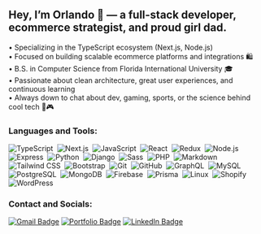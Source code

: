## Hey, I’m Orlando 👋 — a full-stack developer, ecommerce strategist, and proud girl dad.

• Specializing in the TypeScript ecosystem (Next.js, Node.js)  
• Focused on building scalable ecommerce platforms and integrations 🛍️  
• B.S. in Computer Science from Florida International University 🎓  
• Passionate about clean architecture, great user experiences, and continuous learning  
• Always down to chat about dev, gaming, sports, or the science behind cool tech 🔬🎮

### Languages and Tools:

![TypeScript](https://img.shields.io/badge/-TypeScript-3178C6?style=flat-square&logo=typescript&logoColor=white)&nbsp;
![Next.js](https://img.shields.io/badge/-Next.js-000000?style=flat-square&logo=nextdotjs&logoColor=white)&nbsp;
![JavaScript](https://img.shields.io/badge/-JavaScript-F7DF1E?style=flat-square&logo=javascript&logoColor=black)&nbsp;
![React](https://img.shields.io/badge/-React-61DAFB?style=flat-square&logo=react&logoColor=black)&nbsp;
![Redux](https://img.shields.io/badge/-Redux-764ABC?style=flat-square&logo=redux&logoColor=white)&nbsp;
![Node.js](https://img.shields.io/badge/-Node.js-339933?style=flat-square&logo=node.js&logoColor=white)&nbsp;
![Express](https://img.shields.io/badge/-Express-000000?style=flat-square&logo=express&logoColor=white)&nbsp;
![Python](https://img.shields.io/badge/-Python-3776AB?style=flat-square&logo=python&logoColor=white)&nbsp;
![Django](https://img.shields.io/badge/-Django-092E20?style=flat-square&logo=django&logoColor=white)&nbsp;
![Sass](https://img.shields.io/badge/-Sass-CC6699?style=flat-square&logo=sass&logoColor=white)&nbsp;
![PHP](https://img.shields.io/badge/-PHP-777BB4?style=flat-square&logo=php&logoColor=white)&nbsp;
![Markdown](https://img.shields.io/badge/-Markdown-000000?style=flat-square&logo=markdown&logoColor=white)&nbsp;
![Tailwind CSS](https://img.shields.io/badge/-Tailwind_CSS-06B6D4?style=flat-square&logo=tailwind-css&logoColor=white)&nbsp;
![Bootstrap](https://img.shields.io/badge/-Bootstrap-563D7C?style=flat-square&logo=bootstrap&logoColor=white)&nbsp;
![Git](https://img.shields.io/badge/-Git-F05032?style=flat-square&logo=git&logoColor=white)&nbsp;
![GitHub](https://img.shields.io/badge/-GitHub-181717?style=flat-square&logo=github&logoColor=white)&nbsp;
![GraphQL](https://img.shields.io/badge/-GraphQL-E10098?style=flat-square&logo=graphql&logoColor=white)&nbsp;
![MySQL](https://img.shields.io/badge/-MySQL-4479A1?style=flat-square&logo=mysql&logoColor=white)&nbsp;
![PostgreSQL](https://img.shields.io/badge/-PostgreSQL-336791?style=flat-square&logo=postgresql&logoColor=white)&nbsp;
![MongoDB](https://img.shields.io/badge/-MongoDB-47A248?style=flat-square&logo=mongodb&logoColor=white)&nbsp;
![Firebase](https://img.shields.io/badge/-Firebase-FFCA28?style=flat-square&logo=firebase&logoColor=black)&nbsp;
![Prisma](https://img.shields.io/badge/-Prisma-0C344B?style=flat-square&logo=prisma&logoColor=white)&nbsp;
![Linux](https://img.shields.io/badge/-Linux-FCC624?style=flat-square&logo=linux&logoColor=black)&nbsp;
![Shopify](https://img.shields.io/badge/-Shopify-96bf48?style=flat-square&logo=shopify&logoColor=white)&nbsp;
![WordPress](https://img.shields.io/badge/-WordPress-21759B?style=flat-square&logo=wordpress&logoColor=white)

### Contact and Socials:
[![Gmail Badge](https://img.shields.io/badge/-oarnosa@gmail.com-ebedf0?style=flat-square&logo=Gmail&logoColor=white&labelColor=red&link=mailto:oarnosa@gmail.com)](mailto:oarnosa@gmail.com)
[![Portfolio Badge](https://img.shields.io/badge/-orlandoarnosa.com-ebedf0?style=flat-square&logo=Google%20Chrome&logoColor=white&labelColor=15847D&link=https://orlandoarnosa.com)](https://orlandoarnosa.com)
[![LinkedIn Badge](https://img.shields.io/badge/-LinkedIn-0A66C2?style=flat-square&logo=linkedin&logoColor=white&link=https://www.linkedin.com/in/oarnosa/)](https://www.linkedin.com/in/oarnosa/)

